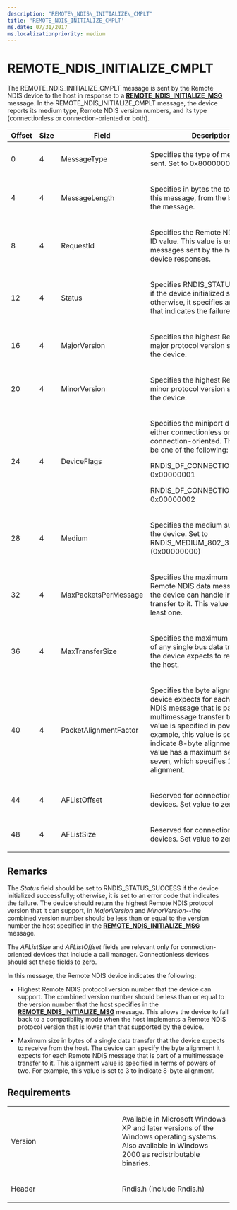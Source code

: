```yaml
---
description: "REMOTE\_NDIS\_INITIALIZE\_CMPLT"
title: 'REMOTE_NDIS_INITIALIZE_CMPLT'
ms.date: 07/31/2017
ms.localizationpriority: medium
---
```


# REMOTE\_NDIS\_INITIALIZE\_CMPLT


The REMOTE\_NDIS\_INITIALIZE\_CMPLT message is sent by the Remote NDIS device to the host in response to a [**REMOTE\_NDIS\_INITIALIZE\_MSG**](remote-ndis-initialize-msg.md) message. In the REMOTE\_NDIS\_INITIALIZE\_CMPLT message, the device reports its medium type, Remote NDIS version numbers, and its type (connectionless or connection-oriented or both).

<table>
<colgroup>
<col width="25%" />
<col width="25%" />
<col width="25%" />
<col width="25%" />
</colgroup>
<thead>
<tr class="header">
<th>Offset</th>
<th>Size</th>
<th>Field</th>
<th>Description</th>
</tr>
</thead>
<tbody>
<tr class="odd">
<td><p>0</p></td>
<td><p>4</p></td>
<td><p>MessageType</p></td>
<td><p>Specifies the type of message being sent. Set to 0x80000002.</p></td>
</tr>
<tr class="even">
<td><p>4</p></td>
<td><p>4</p></td>
<td><p>MessageLength</p></td>
<td><p>Specifies in bytes the total length of this message, from the beginning of the message.</p></td>
</tr>
<tr class="odd">
<td><p>8</p></td>
<td><p>4</p></td>
<td><p>RequestId</p></td>
<td><p>Specifies the Remote NDIS message ID value. This value is used to match messages sent by the host with device responses.</p></td>
</tr>
<tr class="even">
<td><p>12</p></td>
<td><p>4</p></td>
<td><p>Status</p></td>
<td><p>Specifies RNDIS_STATUS_SUCCESS if the device initialized successfully; otherwise, it specifies an error code that indicates the failure.</p></td>
</tr>
<tr class="odd">
<td><p>16</p></td>
<td><p>4</p></td>
<td><p>MajorVersion</p></td>
<td><p>Specifies the highest Remote NDIS major protocol version supported by the device.</p></td>
</tr>
<tr class="even">
<td><p>20</p></td>
<td><p>4</p></td>
<td><p>MinorVersion</p></td>
<td><p>Specifies the highest Remote NDIS minor protocol version supported by the device.</p></td>
</tr>
<tr class="odd">
<td><p>24</p></td>
<td><p>4</p></td>
<td><p>DeviceFlags</p></td>
<td><p>Specifies the miniport driver type as either connectionless or connection-oriented. This value can be one of the following:</p>
<p>RNDIS_DF_CONNECTIONLESS 0x00000001</p>
<p>RNDIS_DF_CONNECTION_ORIENTED 0x00000002</p></td>
</tr>
<tr class="even">
<td><p>28</p></td>
<td><p>4</p></td>
<td><p>Medium</p></td>
<td><p>Specifies the medium supported by the device. Set to RNDIS_MEDIUM_802_3 (0x00000000)</p></td>
</tr>
<tr class="odd">
<td><p>32</p></td>
<td><p>4</p></td>
<td><p>MaxPacketsPerMessage</p></td>
<td><p>Specifies the maximum number of Remote NDIS data messages that the device can handle in a single transfer to it. This value should be at least one.</p></td>
</tr>
<tr class="even">
<td><p>36</p></td>
<td><p>4</p></td>
<td><p>MaxTransferSize</p></td>
<td><p>Specifies the maximum size in bytes of any single bus data transfer that the device expects to receive from the host.</p></td>
</tr>
<tr class="odd">
<td><p>40</p></td>
<td><p>4</p></td>
<td><p>PacketAlignmentFactor</p></td>
<td><p>Specifies the byte alignment that the device expects for each Remote NDIS message that is part of a multimessage transfer to it. This value is specified in powers of 2. For example, this value is set to three to indicate 8-byte alignment. This value has a maximum setting of seven, which specifies 128-byte alignment.</p></td>
</tr>
<tr class="even">
<td><p>44</p></td>
<td><p>4</p></td>
<td><p>AFListOffset</p></td>
<td><p>Reserved for connection-oriented devices. Set value to zero.</p></td>
</tr>
<tr class="odd">
<td><p>48</p></td>
<td><p>4</p></td>
<td><p>AFListSize</p></td>
<td><p>Reserved for connection-oriented devices. Set value to zero.</p></td>
</tr>
</tbody>
</table>

 

Remarks
-------

The *Status* field should be set to RNDIS\_STATUS\_SUCCESS if the device initialized successfully; otherwise, it is set to an error code that indicates the failure. The device should return the highest Remote NDIS protocol version that it can support, in *MajorVersion* and *MinorVersion*--the combined version number should be less than or equal to the version number the host specified in the [**REMOTE\_NDIS\_INITIALIZE\_MSG**](remote-ndis-initialize-msg.md) message.

The *AFListSize* and *AFListOffset* fields are relevant only for connection-oriented devices that include a call manager. Connectionless devices should set these fields to zero.

In this message, the Remote NDIS device indicates the following:

-   Highest Remote NDIS protocol version number that the device can support. The combined version number should be less than or equal to the version number that the host specifies in the [**REMOTE\_NDIS\_INITIALIZE\_MSG**](remote-ndis-initialize-msg.md) message. This allows the device to fall back to a compatibility mode when the host implements a Remote NDIS protocol version that is lower than that supported by the device.

-   Maximum size in bytes of a single data transfer that the device expects to receive from the host. The device can specify the byte alignment it expects for each Remote NDIS message that is part of a multimessage transfer to it. This alignment value is specified in terms of powers of two. For example, this value is set to 3 to indicate 8-byte alignment.

Requirements
------------

<table>
<colgroup>
<col width="50%" />
<col width="50%" />
</colgroup>
<tbody>
<tr class="odd">
<td><p>Version</p></td>
<td><p>Available in Microsoft Windows XP and later versions of the Windows operating systems. Also available in Windows 2000 as redistributable binaries.</p></td>
</tr>
<tr class="even">
<td><p>Header</p></td>
<td>Rndis.h (include Rndis.h)</td>
</tr>
</tbody>
</table>

 

 




